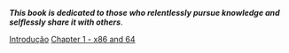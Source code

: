 *__This book is dedicated to those who relentlessly pursue knowledge and selflessly
share it with others__*.



[Introdução](intro.md)
[Chapter 1 - x86 and 64](chapter-1/x86-and-64.md)